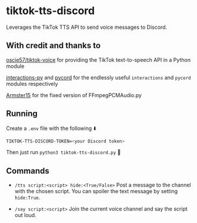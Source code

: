 # tiktok-tts-discord

Leverages the TikTok TTS API to send voice messages to Discord.

## With credit and thanks to

[oscie57/tiktok-voice](https://github.com/oscie57/tiktok-voice) for providing the TikTok text-to-speech API in a Python module

[interactions-py](https://github.com/interactions-py) and [pycord](https://dev.pycord.dev) for the endlessly useful `interactions` and `pycord` modules respectively

[Armster15](https://github.com/Rapptz/discord.py/issues/5192#issuecomment-669515571) for the fixed version of FFmpegPCMAudio.py

## Running

Create a `.env` file with the following ⬇️

```sh
TIKTOK-TTS-DISCORD-TOKEN=<your Discord token>
```

Then just run `python3 tiktok-tts-discord.py` 🚀

## Commands

- `/tts script:<script> hide:<True/False>`
  Post a message to the channel with the chosen script. You can spoiler the text message by setting `hide:True`.

- `/say script:<script>`
  Join the current voice channel and say the script out loud.

